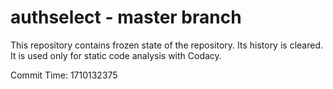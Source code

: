 # authselect - master branch

This repository contains frozen state of the repository.
Its history is cleared. It is used only for static code
analysis with Codacy.

Commit Time: 1710132375